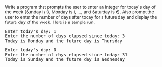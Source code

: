 Write a program that prompts the user to enter an integer for today's day of the week (Sunday is 0, Monday is 1, ..., and Saturday is 6). Also prompt the user to enter the number of days after today for a future day and display the future day of the week. Here is a sample run:  
  
<pre>
Enter today's day: 1
Enter the number of days elapsed since today: 3
Today is Monday and the future day is Thursday
</pre>  
  
<pre>
Enter today's day: 0
Enter the number of days elapsed since today: 31
Today is Sunday and the future day is Wednesday
</pre>